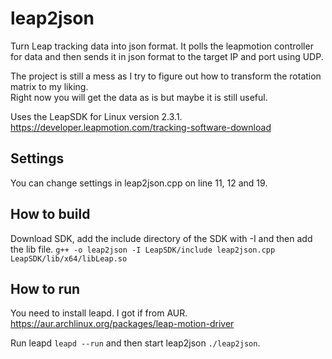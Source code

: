 # leap2json
Turn Leap tracking data into json format.
It polls the leapmotion controller for data and then sends it in json format to the target IP and port using UDP.

The project is still a mess as I try to figure out how to transform the rotation matrix to my liking. \
Right now you will get the data as is but maybe it is still useful.

Uses the LeapSDK for Linux version 2.3.1.
https://developer.leapmotion.com/tracking-software-download

## Settings
You can change settings in leap2json.cpp on line 11, 12 and 19.

## How to build
Download SDK, add the include directory of the SDK with -I and then add the lib file.
`g++ -o leap2json -I LeapSDK/include leap2json.cpp LeapSDK/lib/x64/libLeap.so`

## How to run
You need to install leapd. I got if from AUR.
https://aur.archlinux.org/packages/leap-motion-driver

Run leapd `leapd --run` and then start leap2json `./leap2json`.
